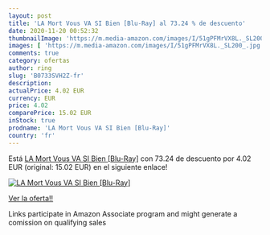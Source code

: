 ```yaml
---
layout: post
title: 'LA Mort Vous VA SI Bien [Blu-Ray] al 73.24 % de descuento'
date: 2020-11-20 00:52:32
thumbnailImage: 'https://m.media-amazon.com/images/I/51gPFMrVX8L._SL200_.jpg'
images: [ 'https://m.media-amazon.com/images/I/51gPFMrVX8L._SL200_.jpg' ]
comments: true
category: ofertas
author: ring
slug: 'B0733SVH2Z-fr'
description:
actualPrice: 4.02 EUR
currency: EUR
price: 4.02
comparePrice: 15.02 EUR
inStock: true
prodname: 'LA Mort Vous VA SI Bien [Blu-Ray]'
country: 'fr'
---
```


Está [LA Mort Vous VA SI Bien [Blu-Ray]](https://www.amazon.fr/dp/B0733SVH2Z/?tag=tolees0d-21) con 73.24 de descuento por 4.02 EUR (original: 15.02 EUR) en el siguiente enlace!

[![LA Mort Vous VA SI Bien [Blu-Ray]](https://m.media-amazon.com/images/I/51gPFMrVX8L._SL200_.jpg)](https://www.amazon.fr/dp/B0733SVH2Z/?tag=tolees0d-21)

[Ver la oferta!!](https://www.amazon.fr/dp/B0733SVH2Z/?tag=tolees0d-21)

Links participate in Amazon Associate program and might generate a comission on qualifying sales


